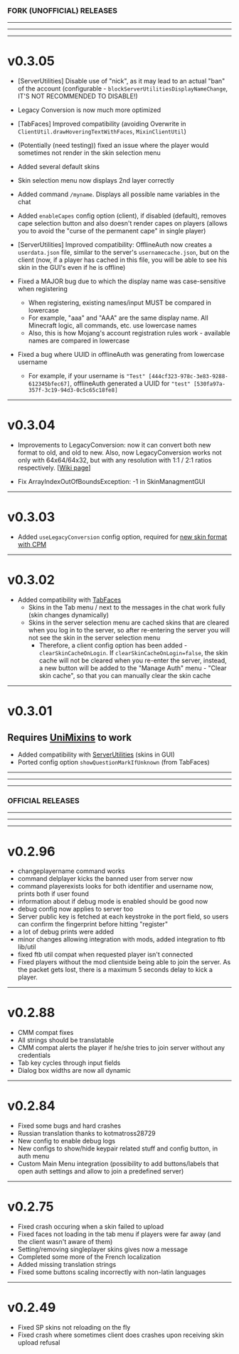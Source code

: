 ### FORK (UNOFFICIAL) RELEASES

---

---

---

# v0.3.05

* [ServerUtilities] Disable use of "nick", as it may lead to an actual "ban" of the account (configurable - `blockServerUtilitiesDisplayNameChange`, IT'S NOT RECOMMENDED TO DISABLE!)

* Legacy Conversion is now much more optimized

* [TabFaces] Improved compatibility (avoiding Overwrite in `ClientUtil.drawHoveringTextWithFaces`, `MixinClientUtil`)

* (Potentially (need testing)) fixed an issue where the player would sometimes not render in the skin selection menu

* Added several default skins

* Skin selection menu now displays 2nd layer correctly

* Added command `/myname`. Displays all possible name variables in the chat

* Added `enableCapes` config option (client), if disabled (default), removes cape selection button and also doesn't render capes on players (allows you to avoid the "curse of the permanent cape" in single player)

* [ServerUtilities] Improved compatibility: OfflineAuth now creates a `userdata.json` file, similar to the server's  `usernamecache.json`, but on the client (now, if a player has cached in this file, you will be able to see his skin in the GUI's even if he is offline)

* Fixed a MAJOR bug due to which the display name was case-sensitive when registering
  - When registering, existing names/input MUST be compared in lowercase
  - For example, "aaa" and "AAA" are the same display name. All Minecraft logic, all commands, etc. use lowercase names
  - Also, this is how Mojang's account registration rules work - available names are compared in lowercase

* Fixed a bug where UUID in offlineAuth was generating from lowercase username
  - For example, if your username is `"Test" [444cf323-978c-3e83-9288-612345bfec67]`, offlineAuth generated a UUID for `"test" [530fa97a-357f-3c19-94d3-0c5c65c18fe8]`

---

# v0.3.04
* Improvements to LegacyConversion: now it can convert both new format to old, and old to new. Also, now LegacyConversion works not only with 64x64/64x32, but with any resolution with 1:1 / 2:1 ratios respectively. [[Wiki page](https://github.com/kotmatross28729/OfflineAuth/wiki/Guide:-New-skin-format-with-CPM)]

* Fix ArrayIndexOutOfBoundsException: -1 in SkinManagmentGUI

---

# v0.3.03
* Added `useLegacyConversion` config option, required for [new skin format with CPM](https://github.com/kotmatross28729/OfflineAuth/wiki/Guide:-New-skin-format-with-CPM)

---

# v0.3.02
* Added compatibility with [TabFaces](https://github.com/JackOfNoneTrades/TabFaces)
    * Skins in the Tab menu / next to the messages in the chat work fully (skin changes dynamically)
    * Skins in the server selection menu are cached skins that are cleared when you log in to the server, so after re-entering the server you will not see the skin in the server selection menu
        * Therefore, a client config option has been added - `clearSkinCacheOnLogin`. If `clearSkinCacheOnLogin=false`, the skin cache will not be cleared when you re-enter the server, instead, a new button will be added to the "Manage Auth" menu - "Clear skin cache", so that you can manually clear the skin cache

---

# v0.3.01
## Requires [UniMixins](https://github.com/LegacyModdingMC/UniMixins/releases) to work

* Added compatibility with [ServerUtilities](https://github.com/GTNewHorizons/ServerUtilities) (skins in GUI)
* Ported config option `showQuestionMarkIfUnknown` (from TabFaces)

---

---

---

### OFFICIAL RELEASES

---

---

---

# v0.2.96

* changeplayername command works
* command delplayer kicks the banned user from server now
* command playerexists looks for both identifier and username now, prints both if user found
* information about if debug mode is enabled should be good now
* debug config now applies to server too
* Server public key is fetched at each keystroke in the port field, so users can confirm the fingerprint before hitting "register"
* a lot of debug prints were added
* minor changes allowing integration with mods, added integration to ftb lib/util
* fixed ftb util compat when requested player isn't connected
* Fixed players without the mod clientside being able to join the server. As the packet gets lost, there is a maximum 5 seconds delay to kick a player.

---

# v0.2.88

* CMM compat fixes
* All strings should be translatable
* CMM compat alerts the player if he/she tries to join server without any credentials
* Tab key cycles through input fields
* Dialog box widths are now all dynamic

---

# v0.2.84

* Fixed some bugs and hard crashes
* Russian translation thanks to kotmatross28729
* New config to enable debug logs
* New configs to show/hide keypair related stuff and config button, in auth menu
* Custom Main Menu integration (possibility to add buttons/labels that open auth settings and allow to join a predefined server)

---

# v0.2.75

* Fixed crash occuring when a skin failed to upload
* Fixed faces not loading in the tab menu if players were far away (and the client wasn't aware of them)
* Setting/removing singleplayer skins gives now a message
* Completed some more of the French localization
* Added missing translation strings
* Fixed some buttons scaling incorrectly with non-latin languages

---

# v0.2.49

* Fixed SP skins not reloading on the fly
* Fixed crash where sometimes client does crashes upon receiving skin upload refusal

